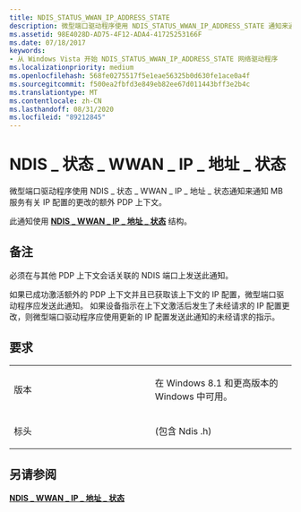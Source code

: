 ```yaml
---
title: NDIS_STATUS_WWAN_IP_ADDRESS_STATE
description: 微型端口驱动程序使用 NDIS_STATUS_WWAN_IP_ADDRESS_STATE 通知来通知 MB 服务有关 IP 配置的更改的额外 PDP 上下文。
ms.assetid: 98E4028D-AD75-4F12-ADA4-41725253166F
ms.date: 07/18/2017
keywords:
- 从 Windows Vista 开始 NDIS_STATUS_WWAN_IP_ADDRESS_STATE 网络驱动程序
ms.localizationpriority: medium
ms.openlocfilehash: 568fe0275517f5e1eae56325b0d630fe1ace0a4f
ms.sourcegitcommit: f500ea2fbfd3e849eb82ee67d011443bff3e2b4c
ms.translationtype: MT
ms.contentlocale: zh-CN
ms.lasthandoff: 08/31/2020
ms.locfileid: "89212845"
---
```

# <a name="ndis_status_wwan_ip_address_state"></a>NDIS \_ 状态 \_ WWAN \_ IP \_ 地址 \_ 状态


微型端口驱动程序使用 NDIS \_ 状态 \_ WWAN \_ IP \_ 地址 \_ 状态通知来通知 MB 服务有关 IP 配置的更改的额外 PDP 上下文。

此通知使用 [**NDIS \_ WWAN \_ IP \_ 地址 \_ 状态**](/windows-hardware/drivers/ddi/ndiswwan/ns-ndiswwan-_ndis_wwan_ip_address_state) 结构。

<a name="remarks"></a>备注
-------

必须在与其他 PDP 上下文会话关联的 NDIS 端口上发送此通知。

如果已成功激活额外的 PDP 上下文并且已获取该上下文的 IP 配置，微型端口驱动程序应发送此通知。 如果设备指示在上下文激活后发生了未经请求的 IP 配置更改，则微型端口驱动程序应使用更新的 IP 配置发送此通知的未经请求的指示。

<a name="requirements"></a>要求
------------

<table>
<colgroup>
<col width="50%" />
<col width="50%" />
</colgroup>
<tbody>
<tr class="odd">
<td><p>版本</p></td>
<td><p>在 Windows 8.1 和更高版本的 Windows 中可用。</p></td>
</tr>
<tr class="even">
<td><p>标头</p></td>
<td> (包含 Ndis .h) </td>
</tr>
</tbody>
</table>

## <a name="see-also"></a>另请参阅


[**NDIS \_ WWAN \_ IP \_ 地址 \_ 状态**](/windows-hardware/drivers/ddi/ndiswwan/ns-ndiswwan-_ndis_wwan_ip_address_state)

 

